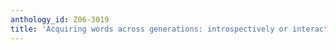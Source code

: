 ```yaml
---
anthology_id: Z06-3019
title: 'Acquiring words across generations: introspectively or interactively?'
---
```

